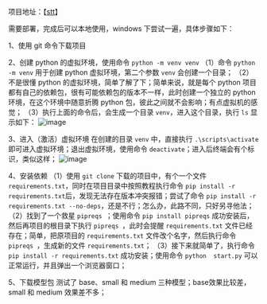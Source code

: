 项目地址：【[stt](https://github.com/jianchang512/stt)】

需要部署，完成后可以本地使用，windows 下尝试一遍，具体步骤如下：

1、使用 git 命令下载项目

2、创建 python 的虚拟环境，使用命令 `python -m venv venv`
（1）命令 `python -m venv` 用于创建 python 虚拟环境，第二个参数 `venv` 会创建一个目录；
（2）不是很懂 python 的虚拟环境，简单了解了下；简单来说，就是每个 python 项目都有自己的依赖包，很有可能依赖包的版本不一样，此时创建一个独立的 python 环境，在这个环境中随意折腾 python 包，彼此之间就不会影响；有点虚拟机的感觉；
（3）执行上面的命令后，会生成一个目录 `venv`，进入这个目录，执行 `ls` 显示如下：
![image](https://github.com/liuyang-f/liuyang-f.github.io/assets/43442770/f80cf274-cae4-41db-b527-013e75215028)

3、进入（激活）虚拟环境
在创建的目录  `venv` 中，直接执行 `.\scripts\activate` 即可进入虚拟环境；退出虚拟环境，使用命令 `deactivate`；进入后终端会有个标识，类似这样；
![image](https://github.com/liuyang-f/liuyang-f.github.io/assets/43442770/51d6ad47-6efe-42d7-8c6e-53c912efd2d1)

4、安装依赖
（1）使用 `git clone` 下载的项目中，有个一个文件 `requirements.txt`，同时在项目目录中按照教程执行命令 `pip install -r requirements.txt`后，发现无法存在版本冲突报错；尝试了命令 `pip install -r requirements.txt --no-deps`，还是不行；怎么办，此路不同，只好另寻他法；
（2）找到了一个救星 `pipreqs `；使用命令 `pip install pipreqs` 成功安装后，然后再项目的根目录下执行 `pipreqs `，此时会提醒 `requirements.txt` 文件已经存在；简单，把原项目的 `requirements.txt` 文件改个名字，然后执行命令  `pipreqs `，生成新的文件 `requirements.txt`；
（3）接下来就简单了，执行命令 `pip install -r requirements.txt` 成功安装；使用命令 `python  start.py` 可以正常运行，并且弹出一个浏览器窗口；

5、下载模型包
测试了 base、small 和 medium 三种模型；base效果比较差，small 和 medium 效果差不多；




